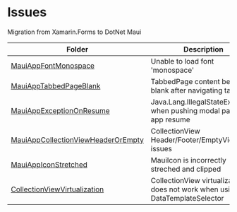 # Issues

Migration from Xamarin.Forms to DotNet Maui

| Folder | Description | Link | Severity | Status |
| --- | --- | --- | --- | --- |
| [MauiAppFontMonospace](MauiAppFontMonospace) | Unable to load font 'monospace' | dotnet/maui/issues/11422 | Low | Open |
| [MauiAppTabbedPageBlank](MauiAppTabbedPageBlank) | TabbedPage content becomes blank after navigating tabs | dotnet/maui/issues/7558 <br /> dotnet/maui/issues/9743 | Critical | Open |
| [MauiAppExceptionOnResume](MauiAppExceptionOnResume) | Java.Lang.IllegalStateException when pushing modal page on app resume | dotnet/maui/issues/11259 | Critical | Open |
| [MauiAppCollectionViewHeaderOrEmpty](MauiAppCollectionViewHeaderOrEmpty) | CollectionView Header/Footer/EmptyView issues | dotnet/maui/issues/11896 | High | Open |
| [MauiAppIconStretched](MauiAppIconStretched) | MauiIcon is incorrectly streched and clipped | dotnet/maui/issues/11295 <br /> dotnet/maui/issues/11159 | Low | Open |
| [CollectionViewVirtualization](CollectionViewVirtualization) | CollectionView virtualization does not work when using a DataTemplateSelector | dotnet/maui/issues/11272 <br /> https://github.com/xamarin/Xamarin.Forms/issues/13045 | Medium | Open
